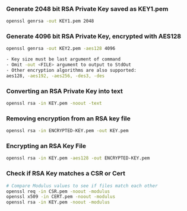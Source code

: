 ### Generate 2048 bit RSA Private Key saved as KEY1.pem  

```bash
openssl genrsa -out KEY1.pem 2048
```

### Generate 4096 bit RSA Private Key, encrypted with AES128  

```bash
openssl genrsa -out KEY2.pem -aes128 4096

- Key size must be last argument of command
- Omit -out <FILE> argument to output to StdOut
- Other encryption algorithms are also supported:
aes128, -aes192, -aes256, -des3, -des
```

### Converting an RSA Private Key into text  

```bash
openssl rsa -in KEY.pem -noout -text
```

### Removing encryption from an RSA key file 

```bash
openssl rsa -in ENCRYPTED-KEY.pem -out KEY.pem
```

### Encrypting an RSA Key File 

```bash
openssl rsa -in KEY.pem -aes128 -out ENCRYPTED-KEY.pem
```

### Check if RSA Key matches a CSR or Cert 

```bash
# Compare Modulus values to see if files match each other
openssl req -in CSR.pem -noout -modulus
openssl x509 -in CERT.pem -noout -modulus
openssl rsa -in KEY.pem -noout -modulus
```

